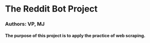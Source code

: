 # The Reddit Bot Project
### Authors: VP, MJ

#### The purpose of this project is to apply the practice of web scraping.
